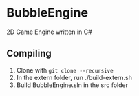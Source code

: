 # BubbleEngine
2D Game Engine written in C#

## Compiling
1. Clone with `git clone --recursive`
2. In the extern folder, run ./build-extern.sh
3. Build BubbleEngine.sln in the src folder

